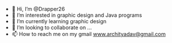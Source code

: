 - 👋 Hi, I’m @Drapper26
- 👀 I’m interested in graphic design and Java programs 
- 🌱 I’m currently learning graphic design 
- 💞️ I’m looking to collaborate on ...
- 📫 How to reach me on my gmail www.archityadav@gmail.com

<!---
Drapper26/Drapper26 is a ✨ special ✨ repository because its `README.md` (this file) appears on your GitHub profile.
You can click the Preview link to take a look at your changes.
--->
